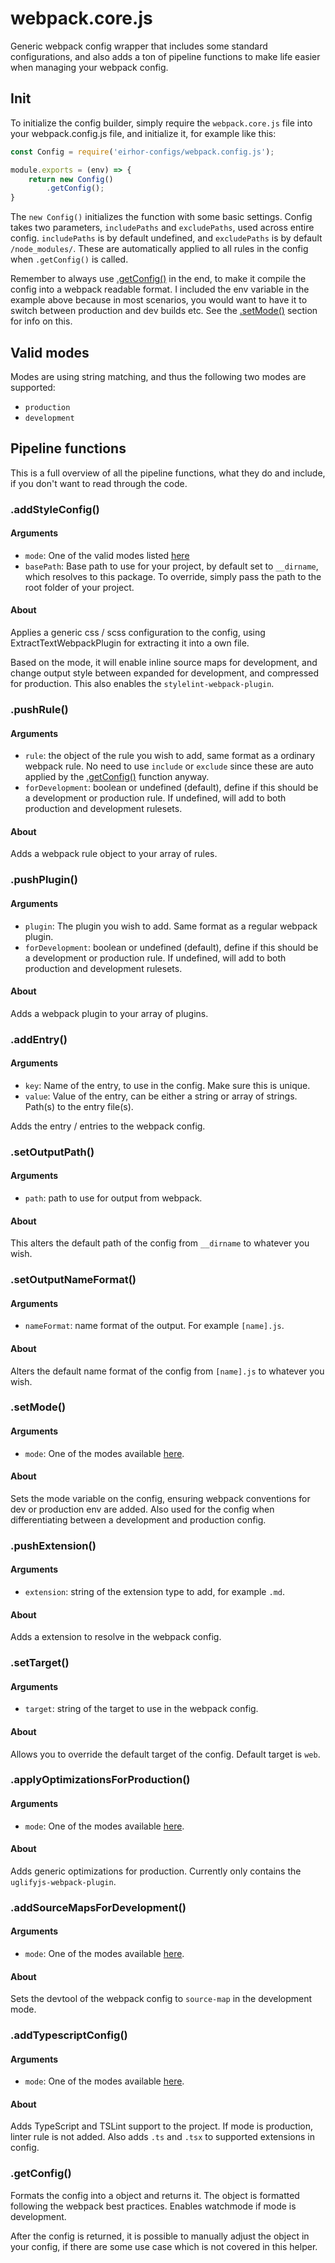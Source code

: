 # webpack.core.js

Generic webpack config wrapper that includes some standard configurations, and also adds a ton of pipeline functions to make life easier when managing your webpack config.

## Init

To initialize the config builder, simply require the ```webpack.core.js``` file into your webpack.config.js file, and initialize it, for example like this:

```js
const Config = require('eirhor-configs/webpack.config.js');

module.exports = (env) => {
    return new Config()
        .getConfig();
}
```

The ```new Config()``` initializes the function with some basic settings. Config takes two parameters, ```includePaths``` and ```excludePaths```, used across entire config. ```includePaths``` is by default undefined, and ```excludePaths``` is by default ```/node_modules/```. These are automatically applied to all rules in the config when ```.getConfig()``` is called.

Remember to always use [.getConfig()](#.getConfig()) in the end, to make it compile the config into a webpack readable format. I included the env variable in the example above because in most scenarios, you would want to have it to switch between production and dev builds etc. See the [.setMode()](#.setMode()) section for info on this.

## Valid modes

Modes are using string matching, and thus the following two modes are supported:

* ```production```
* ```development```

## Pipeline functions

This is a full overview of all the pipeline functions, what they do and include, if you don't want to read through the code.

### .addStyleConfig()

#### Arguments

* ```mode```: One of the valid modes listed [here](#valid-modes)
* ```basePath```: Base path to use for your project, by default set to ```__dirname```, which resolves to this package. To override, simply pass the path to the root folder of your project.

#### About

Applies a generic css / scss configuration to the config, using ExtractTextWebpackPlugin for extracting it into a own file. 

Based on the mode, it will enable inline source maps for development, and change output style between expanded for development, and compressed for production. This also enables the ```stylelint-webpack-plugin```.

### .pushRule()

#### Arguments

* ```rule```: the object of the rule you wish to add, same format as a ordinary webpack rule. No need to use ```include``` or ```exclude``` since these are auto applied by the [.getConfig()](#.getConfig()) function anyway.
* ```forDevelopment```: boolean or undefined (default), define if this should be a development or production rule. If undefined, will add to both production and development rulesets.

#### About

Adds a webpack rule object to your array of rules.

### .pushPlugin()

#### Arguments

* ```plugin```: The plugin you wish to add. Same format as a regular webpack plugin.
* ```forDevelopment```: boolean or undefined (default), define if this should be a development or production rule. If undefined, will add to both production and development rulesets.

#### About

Adds a webpack plugin to your array of plugins.

### .addEntry()

#### Arguments

* ```key```: Name of the entry, to use in the config. Make sure this is unique.
* ```value```: Value of the entry, can be either a string or array of strings. Path(s) to the entry file(s).

Adds the entry / entries to the webpack config.

### .setOutputPath()

#### Arguments

* ```path```: path to use for output from webpack.

#### About

This alters the default path of the config from ```__dirname``` to whatever you wish.

### .setOutputNameFormat()

#### Arguments

* ```nameFormat```: name format of the output. For example ```[name].js```.

#### About

Alters the default name format of the config from ```[name].js``` to whatever you wish.

### .setMode()

#### Arguments

* ```mode```: One of the modes available [here](#valid-modes).

#### About

Sets the mode variable on the config, ensuring webpack conventions for dev or production env are added. Also used for the config when differentiating between a development and production config.

### .pushExtension()

#### Arguments

* ```extension```: string of the extension type to add, for example ```.md```.

#### About

Adds a extension to resolve in the webpack config.

### .setTarget()

#### Arguments

* ```target```: string of the target to use in the webpack config.

#### About

Allows you to override the default target of the config. Default target is ```web```.

### .applyOptimizationsForProduction()

#### Arguments

* ```mode```: One of the modes available [here](#valid-modes).

#### About

Adds generic optimizations for production. Currently only contains the ```uglifyjs-webpack-plugin```.

### .addSourceMapsForDevelopment()

#### Arguments

* ```mode```: One of the modes available [here](#valid-modes).

#### About

Sets the devtool of the webpack config to ```source-map``` in the development mode.

### .addTypescriptConfig()

#### Arguments

* ```mode```: One of the modes available [here](#valid-modes).

#### About

Adds TypeScript and TSLint support to the project. If mode is production, linter rule is not added. Also adds ```.ts``` and ```.tsx``` to supported extensions in config.

### .getConfig()

Formats the config into a object and returns it. The object is formatted following the webpack best practices. Enables watchmode if mode is development.

After the config is returned, it is possible to manually adjust the object in your config, if there are some use case which is not covered in this helper.